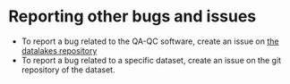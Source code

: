 # Reporting other bugs and issues

- To report a bug related to the QA-QC software, create an issue on [the datalakes repository](https://github.com/eawag-surface-waters-research/datalakes-react.git)
- To report a bug related to a specific dataset, create an issue on the git repository of the dataset.
